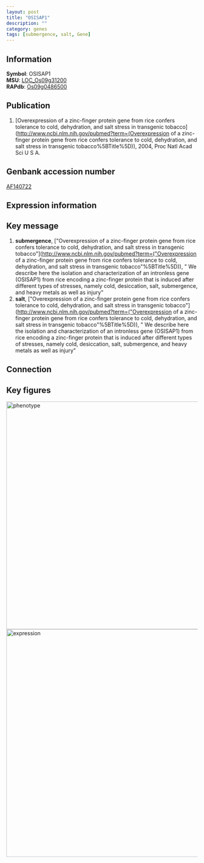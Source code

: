 ```yaml
---
layout: post
title: "OSISAP1"
description: ""
category: genes
tags: [submergence, salt, Gene]
---
```


## Information
__Symbol__: OSISAP1  
__MSU__: [LOC_Os09g31200](http://rice.plantbiology.msu.edu/cgi-bin/ORF_infopage.cgi?orf=LOC_Os09g31200)  
__RAPdb__: [Os09g0486500](http://rapdb.dna.affrc.go.jp/viewer/gbrowse_details/irgsp1?name=Os09g0486500)  

## Publication
1. [Overexpression of a zinc-finger protein gene from rice confers tolerance to cold, dehydration, and salt stress in transgenic tobacco](http://www.ncbi.nlm.nih.gov/pubmed?term=(Overexpression of a zinc-finger protein gene from rice confers tolerance to cold, dehydration, and salt stress in transgenic tobacco%5BTitle%5D)), 2004, Proc Natl Acad Sci U S A.

## Genbank accession number
[AF140722](http://www.ncbi.nlm.nih.gov/nuccore/AF140722)

## Expression information

## Key message
1. __submergence__, ["Overexpression of a zinc-finger protein gene from rice confers tolerance to cold, dehydration, and salt stress in transgenic tobacco"](http://www.ncbi.nlm.nih.gov/pubmed?term=("Overexpression of a zinc-finger protein gene from rice confers tolerance to cold, dehydration, and salt stress in transgenic tobacco"%5BTitle%5D)), " We describe here the isolation and characterization of an intronless gene (OSISAP1) from rice encoding a zinc-finger protein that is induced after different types of stresses, namely cold, desiccation, salt, submergence, and heavy metals as well as injury"
2. __salt__, ["Overexpression of a zinc-finger protein gene from rice confers tolerance to cold, dehydration, and salt stress in transgenic tobacco"](http://www.ncbi.nlm.nih.gov/pubmed?term=("Overexpression of a zinc-finger protein gene from rice confers tolerance to cold, dehydration, and salt stress in transgenic tobacco"%5BTitle%5D)), " We describe here the isolation and characterization of an intronless gene (OSISAP1) from rice encoding a zinc-finger protein that is induced after different types of stresses, namely cold, desiccation, salt, submergence, and heavy metals as well as injury"

## Connection

## Key figures
<img src="http://ricencode.github.io/images/OSISAP1.pheno.png" alt="phenotype"  style="width: 600px;"/>

<img src="http://ricencode.github.io/images/OSISAP1.exp.png" alt="expression"  style="width: 600px;"/>


